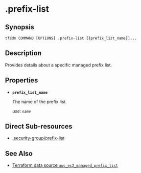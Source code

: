 
# .prefix-list

## Synopsis

```
tfadm COMMAND [OPTIONS] .prefix-list [{prefix_list_name}]...
```

## Description

Provides details about a specific managed prefix list.

## Properties

- **`prefix_list_name`**

  The name of the prefix list.

  *use: `name`*

## Direct Sub-resources

- [.security-group/prefix-list](../../networking/.tfadm/resources/.security-group/prefix-list.md)

## See Also

- [Terraform data source `aws_ec2_managed_prefix_list`](https://registry.terraform.io/providers/hashicorp/aws/latest/docs/data-sources/ec2_managed_prefix_list)
